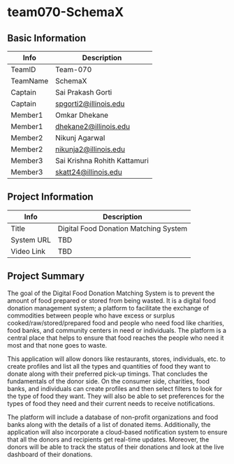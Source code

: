 # team070-SchemaX

## Basic Information

|   Info      |          Description         |
| ----------- | ---------------------------- |
| TeamID      | Team-070                     |
| TeamName    | SchemaX                      |
| Captain     | Sai Prakash Gorti            |
| Captain     | spgorti2@illinois.edu        |
| Member1     | Omkar Dhekane                |
| Member1     | dhekane2@illinois.edu        |
| Member2     | Nikunj Agarwal               |
| Member2     | nikunja2@illinois.edu        |  
| Member3     | Sai Krishna Rohith Kattamuri |
| Member3     | skatt24@illinois.edu         |

## Project Information

|   Info      |              Description              |
| ----------- | ------------------------------------- |
|  Title      | Digital Food Donation Matching System |
| System URL  | TBD                                   |
| Video Link  | TBD                                   |

## Project Summary
The goal of the Digital Food Donation Matching System is to prevent the amount of food prepared or stored from being wasted. It is a digital food donation management system; a platform to facilitate the exchange of commodities between people who have excess or surplus cooked/raw/stored/prepared food and people who need food like charities, food banks, and community centers in need or individuals. The platform is a central place that helps to ensure that food reaches the people who need it most and that none goes to waste.

This application will allow donors like restaurants, stores, individuals, etc. to create profiles and list all the types and quantities of food they want to donate along with their preferred pick-up timings. That concludes the fundamentals of the donor side. On the consumer side, charities, food banks, and individuals can create profiles and then select filters to look for the type of food they want. They will also be able to set preferences for the types of food they need and their current needs to receive notifications. 

The platform will include a database of non-profit organizations and food banks along with the details of a list of donated items. Additionally, the application will also incorporate a cloud-based notification system to ensure that all the donors and recipients get real-time updates. Moreover, the donors will be able to track the status of their donations and look at the live dashboard of their donations. 
